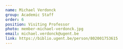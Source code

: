```yaml
---
name: Michael Verdonck
group: Academic Staff
order: 6
position: Visiting Professor
photo: member-michael-verdonck.jpg
email: michael.verdonck@ugent.be
link: https://biblio.ugent.be/person/802001753615
---
```

